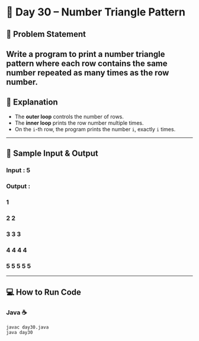 # 🌟 Day 30 – Number Triangle Pattern  


## 🎯 Problem Statement  
Write a program to **print a number triangle pattern** where each row contains the same number repeated as many times as the row number.  
---

## 📖 Explanation  
- The **outer loop** controls the number of rows.  
- The **inner loop** prints the row number multiple times.  
- On the `i`-th row, the program prints the number `i`, exactly `i` times.

---

## 📝 Sample Input & Output  

### Input :  5  

### Output :  

### 1   

### 2  2   

### 3  3  3   

### 4  4  4  4   

### 5  5  5  5  5   



--- 

## 💻 How to Run Code
### Java ☕
```
javac day30.java
java day30
